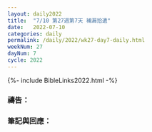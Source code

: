 ```yaml
---
layout: daily2022
title:  "7/10 第27週第7天 補漏拾遺"
date:   2022-07-10
categories: daily
permalink: /daily/2022/wk27-day7-daily.html
weekNum: 27
dayNum: 7
cycle: 2022
---
```


{%- include BibleLinks2022.html -%}

### 禱告：

### 筆記與回應：

